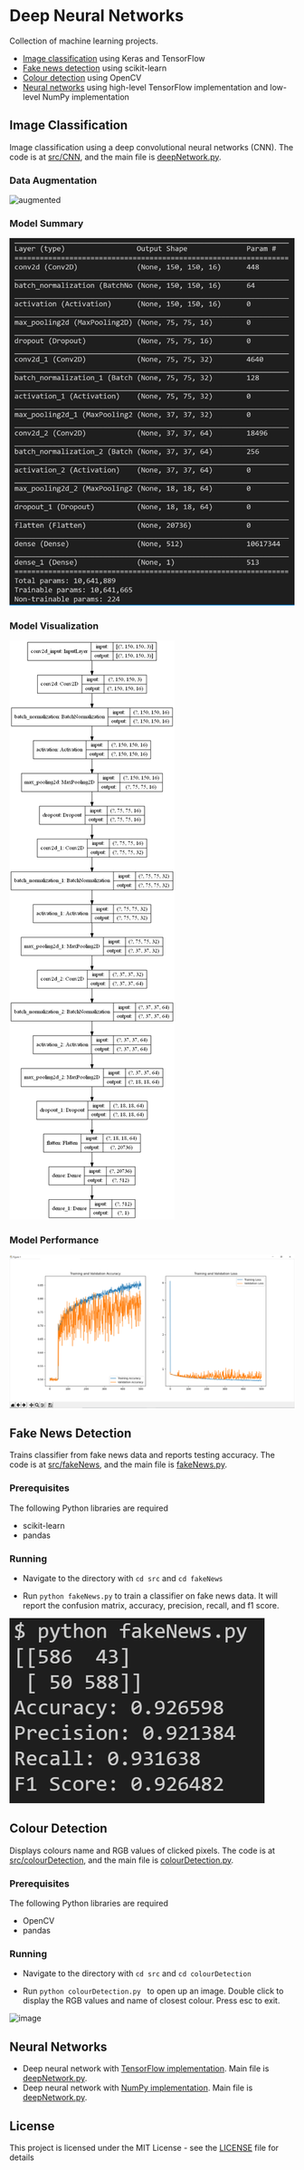 # Deep Neural Networks

Collection of machine learning projects. 

* [Image classification](#image-classification) using Keras and TensorFlow
* [Fake news detection](#fake-news-detection) using scikit-learn 
* [Colour detection](#colour-detection) using OpenCV
* [Neural networks](#neural-networks) using high-level TensorFlow implementation and low-level NumPy implementation

## Image Classification

Image classification using a deep convolutional neural networks (CNN). The code is at [src/CNN](src/CNN), and the main file is [deepNetwork.py](src/CNN/deepNetwork.py).

### Data Augmentation

![augmented](images/augmented.png)

### Model Summary

![summary](images/summary.png)

### Model Visualization

![model](images/model.png)

### Model Performance

![performance](images/performance.png)

## Fake News Detection

Trains classifier from fake news data and reports testing accuracy. The code is at [src/fakeNews](src/fakeNews), and the main file is [fakeNews.py](src/fakeNews/fakeNews.py).

### Prerequisites

The following Python libraries are required

* scikit-learn
* pandas

### Running

* Navigate to the directory with ```cd src``` and ```cd fakeNews```

* Run ```python fakeNews.py``` to train a classifier on fake news data. It will report the confusion matrix, accuracy, precision, recall, and f1 score.

![image](images/image.png)

## Colour Detection

Displays colours name and RGB values of clicked pixels. The code is at [src/colourDetection](src/colourDetection), and the main file is [colourDetection.py](src/colourDetection/colourDetection.py).

### Prerequisites

The following Python libraries are required

* OpenCV
* pandas

### Running

* Navigate to the directory with ```cd src``` and ```cd colourDetection```

* Run ```python colourDetection.py ``` to open up an image. Double click to display the RGB values and name of closest colour. Press esc to exit.

![image](images/image1.png)

## Neural Networks

* Deep neural network with [TensorFlow implementation](src/tfNetwork). Main file is [deepNetwork.py](src/tfNetwork/deepNetwork.py).
* Deep neural network with [NumPy implementation](src/npNetwork). Main file is [deepNetwork.py](src/npNetwork/deepNetwork.py).

## License

This project is licensed under the MIT License - see the [LICENSE](LICENSE) file for details
